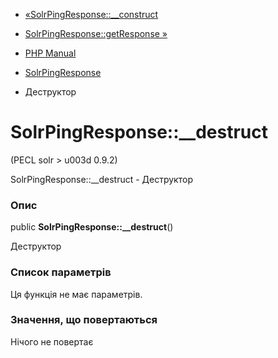 - [«SolrPingResponse::\_\_construct](solrpingresponse.construct.md)
- [SolrPingResponse::getResponse »](solrpingresponse.getresponse.md)

- [PHP Manual](index.md)
- [SolrPingResponse](class.solrpingresponse.md)
- Деструктор

# SolrPingResponse::\_\_destruct

(PECL solr \> u003d 0.9.2)

SolrPingResponse::\_\_destruct - Деструктор

### Опис

public **SolrPingResponse::\_\_destruct**()

Деструктор

### Список параметрів

Ця функція не має параметрів.

### Значення, що повертаються

Нічого не повертає

